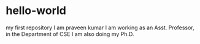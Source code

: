 # hello-world
my first repository
I am praveen kumar
I am working as an Asst. Professor, in the Department of CSE
I am also doing my Ph.D.
